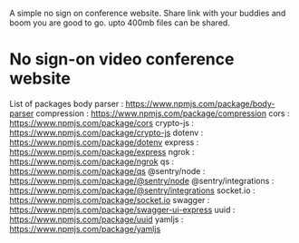 A simple no sign on conference website. 
Share link with your buddies and boom you are good to go.
upto 400mb files can be shared.
# No sign-on video conference website
List of packages
body parser             : https://www.npmjs.com/package/body-parser
compression             : https://www.npmjs.com/package/compression
    cors                    : https://www.npmjs.com/package/cors
    crypto-js               : https://www.npmjs.com/package/crypto-js
    dotenv                  : https://www.npmjs.com/package/dotenv
    express                 : https://www.npmjs.com/package/express
    ngrok                   : https://www.npmjs.com/package/ngrok
    qs                      : https://www.npmjs.com/package/qs
    @sentry/node            : https://www.npmjs.com/package/@sentry/node
    @sentry/integrations    : https://www.npmjs.com/package/@sentry/integrations
    socket.io               : https://www.npmjs.com/package/socket.io
    swagger                 : https://www.npmjs.com/package/swagger-ui-express
    uuid                    : https://www.npmjs.com/package/uuid
    yamljs                  : https://www.npmjs.com/package/yamljs
